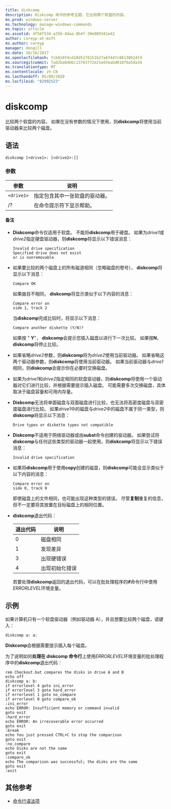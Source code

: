 ```yaml
---
title: diskcomp
description: Diskcomp 命令的参考主题，它比较两个软盘的内容。
ms.prod: windows-server
ms.technology: manage-windows-commands
ms.topic: article
ms.assetid: 4f56f534-a356-4daa-8b4f-38e089341e42
author: coreyp-at-msft
ms.author: coreyp
manager: dongill
ms.date: 10/16/2017
ms.openlocfilehash: fcb810f4cd18d51f8151b27a6f447c86130624fd
ms.sourcegitcommit: fad2ba64bbc13763772e21ed3eabd010f6a5da34
ms.translationtype: MT
ms.contentlocale: zh-CN
ms.lasthandoff: 05/09/2020
ms.locfileid: "82992523"
---
```

# <a name="diskcomp"></a>diskcomp

比较两个软盘的内容。 如果在没有参数的情况下使用，则**diskcomp**将使用当前驱动器来比较两个磁盘。

## <a name="syntax"></a>语法

```
diskcomp [<drive1>: [<drive2>:]]
```

### <a name="parameters"></a>参数

| 参数 | 说明 |
| --------- | ----------- |
| `<drive1>` | 指定包含其中一张软盘的驱动器。 |
| /? | 在命令提示符下显示帮助。 |

#### <a name="remarks"></a>备注

- **Diskcomp**命令仅适用于软盘。 不能将**diskcomp**用于硬盘。 如果为*drive1*或*drive2*指定硬盘驱动器，则**diskcomp**将显示以下错误消息：

  ```
  Invalid drive specification
  Specified drive does not exist
  or is nonremovable
  ```

- 如果要比较的两个磁盘上的所有磁道相同（忽略磁盘的卷号）， **diskcomp**将显示以下消息：

  ```
  Compare OK
  ```

  如果曲目不相同， **diskcomp**将显示类似于以下内容的消息：

  ```
  Compare error on
  side 1, track 2
  ```

  当**diskcomp**完成比较时，将显示以下消息：

  ```
  Compare another diskette (Y/N)?
  ```

  如果按 " **Y**"， **diskcomp**会提示您插入磁盘以进行下一次比较。 如果按**N**， **diskcomp**将停止比较。

- 如果省略*drive2*参数，则**diskcomp**将为*drive2*使用当前驱动器。 如果省略这两个驱动器参数，则**diskcomp**将使用当前驱动器。 如果当前驱动器与*drive1*相同，则**diskcomp**会提示你在必要时交换磁盘。

- 如果为*drive1*和*drive2*指定相同的软盘驱动器，则**diskcomp**将使用一个驱动器对它们进行比较，并根据需要提示插入磁盘。 可能需要多次交换磁盘，具体取决于磁盘容量和可用内存量。

- **Diskcomp**无法将单面磁盘与双面磁盘进行比较，也无法将高密度磁盘与双密度磁盘进行比较。 如果*drive1*中的磁盘与*drive2*中的磁盘不属于同一类型，则**diskcomp**将显示以下消息：

  ```
  Drive types or diskette types not compatible
  ```

- **Diskcomp**不适用于网络驱动器或由**subst**命令创建的驱动器。 如果尝试将**diskcomp**与任何这些类型的驱动器一起使用，则**diskcomp**将显示以下错误消息：

  ```
  Invalid drive specification
  ```

- 如果将**diskcomp**用于使用**copy**创建的磁盘，则**diskcomp**可能会显示类似于以下内容的消息：

  ```
  Compare error on
  side 0, track 0
  ```

  即使磁盘上的文件相同，也可能出现这种类型的错误。 尽管**复制**重复的信息，但不一定要将其放置在目标磁盘上的相同位置。

- **diskcomp**退出代码：

  | 退出代码 | 说明 |
  | --------- | ----------- |
  | 0 | 磁盘相同 |
  | 1 | 发现差异 |
  | 3 | 出现硬错误 |
  | 4 | 出现初始化错误 |

  若要处理**diskcomp**返回的退出代码，可以在批处理程序的**if**命令行中使用*ERRORLEVEL*环境变量。

## <a name="examples"></a>示例

如果计算机只有一个软盘驱动器（例如驱动器 A），并且想要比较两个磁盘，请键入：

```
diskcomp a: a:
```

**Diskcomp**会根据需要提示插入每个磁盘。

为了说明如何**处理在 diskcomp 命令行**上使用*ERRORLEVEL*环境变量的批处理程序中的**diskcomp**退出代码：

```
rem Checkout.bat compares the disks in drive A and B
echo off
diskcomp a: b:
if errorlevel 4 goto ini_error
if errorlevel 3 goto hard_error
if errorlevel 1 goto no_compare
if errorlevel 0 goto compare_ok
:ini_error
echo ERROR: Insufficient memory or command invalid
goto exit
:hard_error
echo ERROR: An irrecoverable error occurred
goto exit
:break
echo You just pressed CTRL+C to stop the comparison
goto exit
:no_compare
echo Disks are not the same
goto exit
:compare_ok
echo The comparison was successful; the disks are the same
goto exit
:exit
```

## <a name="additional-references"></a>其他参考

- [命令行语法项](command-line-syntax-key.md)
